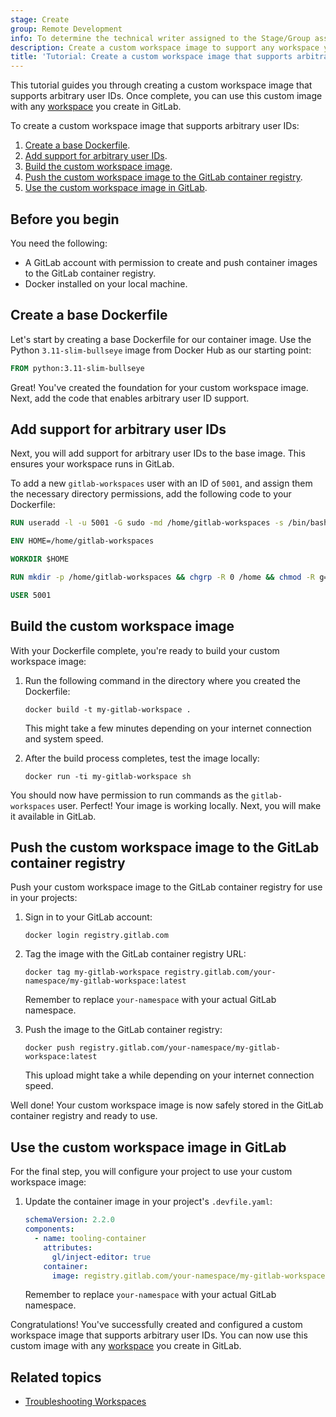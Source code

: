 ```yaml
---
stage: Create
group: Remote Development
info: To determine the technical writer assigned to the Stage/Group associated with this page, see https://handbook.gitlab.com/handbook/product/ux/technical-writing/#assignments
description: Create a custom workspace image to support any workspace you create in GitLab.
title: 'Tutorial: Create a custom workspace image that supports arbitrary user IDs'
---
```


<!-- vale gitlab_base.FutureTense = NO -->

This tutorial guides you through creating a custom workspace image that supports arbitrary user IDs.
Once complete, you can use this custom image with any [workspace](_index.md) you create in GitLab.

To create a custom workspace image that supports arbitrary user IDs:

1. [Create a base Dockerfile](#create-a-base-dockerfile).
1. [Add support for arbitrary user IDs](#add-support-for-arbitrary-user-ids).
1. [Build the custom workspace image](#build-the-custom-workspace-image).
1. [Push the custom workspace image to the GitLab container registry](#push-the-custom-workspace-image-to-the-gitlab-container-registry).
1. [Use the custom workspace image in GitLab](#use-the-custom-workspace-image-in-gitlab).

## Before you begin

You need the following:

- A GitLab account with permission to create and push container images to the GitLab container
  registry.
- Docker installed on your local machine.

## Create a base Dockerfile

Let's start by creating a base Dockerfile for our container image. Use the Python
`3.11-slim-bullseye` image from Docker Hub as our starting point:

```Dockerfile
FROM python:3.11-slim-bullseye
```

Great! You've created the foundation for your custom workspace image. Next, add the code
that enables arbitrary user ID support.

## Add support for arbitrary user IDs

Next, you will add support for arbitrary user IDs to the base image.
This ensures your workspace runs in GitLab.

To add a new `gitlab-workspaces` user with an ID of `5001`, and assign them the necessary
directory permissions, add the following code to your Dockerfile:

```dockerfile
RUN useradd -l -u 5001 -G sudo -md /home/gitlab-workspaces -s /bin/bash -p gitlab-workspaces gitlab-workspaces

ENV HOME=/home/gitlab-workspaces

WORKDIR $HOME

RUN mkdir -p /home/gitlab-workspaces && chgrp -R 0 /home && chmod -R g=u /etc/passwd /etc/group /home

USER 5001
```

## Build the custom workspace image

With your Dockerfile complete, you're ready to build your custom workspace image:

1. Run the following command in the directory where you created the Dockerfile:

   ```shell
   docker build -t my-gitlab-workspace .
   ```

   This might take a few minutes depending on your internet connection and system speed.

1. After the build process completes, test the image locally:

   ```shell
   docker run -ti my-gitlab-workspace sh
   ```

You should now have permission to run commands as the `gitlab-workspaces` user. Perfect! Your image
is working locally. Next, you will make it available in GitLab.

## Push the custom workspace image to the GitLab container registry

Push your custom workspace image to the GitLab container registry for use in your projects:

1. Sign in to your GitLab account:

   ```shell
   docker login registry.gitlab.com
   ```

1. Tag the image with the GitLab container registry URL:

   ```shell
   docker tag my-gitlab-workspace registry.gitlab.com/your-namespace/my-gitlab-workspace:latest
   ```

   Remember to replace `your-namespace` with your actual GitLab namespace.

1. Push the image to the GitLab container registry:

   ```shell
   docker push registry.gitlab.com/your-namespace/my-gitlab-workspace:latest
   ```

   This upload might take a while depending on your internet connection speed.

Well done! Your custom workspace image is now safely stored in the GitLab container registry
and ready to use.

## Use the custom workspace image in GitLab

For the final step, you will configure your project to use your custom workspace image:

1. Update the container image in your project's `.devfile.yaml`:

   ```yaml
   schemaVersion: 2.2.0
   components:
     - name: tooling-container
       attributes:
         gl/inject-editor: true
       container:
         image: registry.gitlab.com/your-namespace/my-gitlab-workspace:latest
   ```

   Remember to replace `your-namespace` with your actual GitLab namespace.

Congratulations! You've successfully created and configured a custom workspace image that supports
arbitrary user IDs. You can now use this custom image with any [workspace](_index.md) you create
in GitLab.

## Related topics

- [Troubleshooting Workspaces](workspaces_troubleshooting.md)
